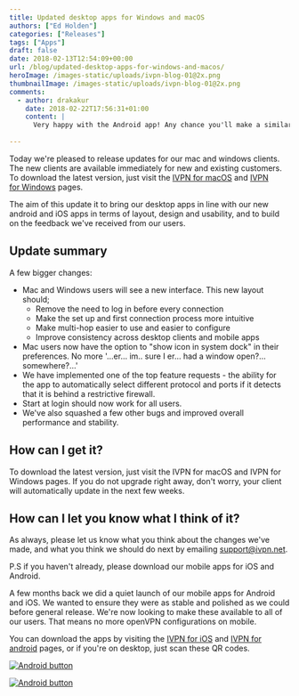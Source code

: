 ```yaml
---
title: Updated desktop apps for Windows and macOS
authors: ["Ed Holden"]
categories: ["Releases"]
tags: ["Apps"]
draft: false
date: 2018-02-13T12:54:09+00:00
url: /blog/updated-desktop-apps-for-windows-and-macos/
heroImage: /images-static/uploads/ivpn-blog-01@2x.png
thumbnailImage: /images-static/uploads/ivpn-blog-01@2x.png
comments:
  - author: drakakur
    date: 2018-02-22T17:56:31+01:00
    content: |
      Very happy with the Android app! Any chance you'll make a similar app for Linux/Ubuntu as well?
        
---
```

Today we're pleased to release updates for our mac and windows clients. The new clients are available immediately for new and existing customers. To download the latest version, just visit the [IVPN for macOS][1] and [IVPN for Windows][2] pages.

The aim of this update it to bring our desktop apps in line with our new android and iOS apps in terms of layout, design and usability, and to build on the feedback we've received from our users.

## Update summary

A few bigger changes:

  * Mac and Windows users will see a new interface. This new layout should; 
      * Remove the need to log in before every connection
      * Make the set up and first connection process more intuitive
      * Make multi-hop easier to use and easier to configure
      * Improve consistency across desktop clients and mobile apps
  * Mac users now have the option to "show icon in system dock" in their preferences. No more '&#8230;er&#8230; im.. sure I er&#8230; had a window open?&#8230; somewhere?&#8230;'
  * We have implemented one of the top feature requests - the ability for the app to automatically select different protocol and ports if it detects that it is behind a restrictive firewall.
  * Start at login should now work for all users.
  * We've also squashed a few other bugs and improved overall performance and stability.

## How can I get it?

To download the latest version, just visit the IVPN for macOS and IVPN for Windows pages. If you do not upgrade right away, don't worry, your client will automatically update in the next few weeks.

## How can I let you know what I think of it?

As always, please let us know what you think about the changes we've made, and what you think we should do next by emailing support@ivpn.net.

P.S if you haven't already, please download our mobile apps for iOS and Android.

A few months back we did a quiet launch of our mobile apps for Android and iOS. We wanted to ensure they were as stable and polished as we could before general release. We're now looking to make these available to all of our users. That means no more openVPN configurations on mobile.

You can download the apps by visiting the [IVPN for iOS][3] and [IVPN for android][4] pages, or if you're on desktop, just scan these QR codes.

[![Android button](/images-static/uploads/button-googleplay-qr@2x.png)][5]

[![Android button](/images-static/uploads/button-appstore-qr@2x.png)][6]

 [1]: /apps-macos/
 [2]: /apps-windows/
 [3]: /apps-ios/
 [4]: /apps-android/
 [5]: https://play.google.com/store/apps/details?id=net.ivpn.client
 [6]: https://itunes.apple.com/us/app/ivpn-serious-privacy-protection/id1193122683?mt=8
